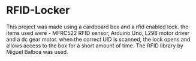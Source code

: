 # RFID-Locker

This project was made using a cardboard box and a rfid enabled lock. the items used were - MFRC522 RFID sensor, Arduino Uno, L298 motor driver and a dc gear motor. when the correct UID is scanned, the lock opens and allows access to the box for a short amount of time. The RFID library by Miguel Balboa was used.
